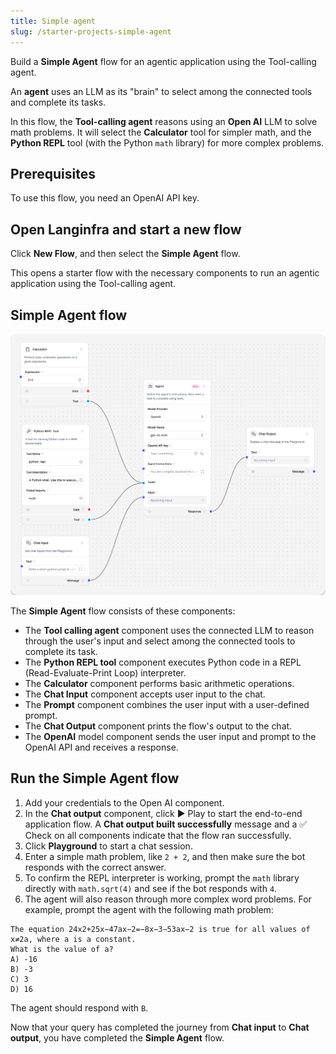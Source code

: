 ```yaml
---
title: Simple agent
slug: /starter-projects-simple-agent
---
```


Build a **Simple Agent** flow for an agentic application using the Tool-calling agent.

An **agent** uses an LLM as its "brain" to select among the connected tools and complete its tasks.

In this flow, the **Tool-calling agent** reasons using an **Open AI** LLM to solve math problems. It will select the **Calculator** tool for simpler math, and the **Python REPL** tool (with the Python `math` library) for more complex problems.

## Prerequisites

To use this flow, you need an OpenAI API key.

## Open Langinfra and start a new flow

Click **New Flow**, and then select the **Simple Agent** flow.

This opens a starter flow with the necessary components to run an agentic application using the Tool-calling agent.

## Simple Agent flow

![](/img/starter-flow-simple-agent.png)

The **Simple Agent** flow consists of these components:

* The **Tool calling agent** component uses the connected LLM to reason through the user's input and select among the connected tools to complete its task.
* The **Python REPL tool** component executes Python code in a REPL (Read-Evaluate-Print Loop) interpreter.
* The **Calculator** component performs basic arithmetic operations.
* The **Chat Input** component accepts user input to the chat.
* The **Prompt** component combines the user input with a user-defined prompt.
* The **Chat Output** component prints the flow's output to the chat.
* The **OpenAI** model component sends the user input and prompt to the OpenAI API and receives a response.

## Run the Simple Agent flow

1. Add your credentials to the Open AI component.
2. In the **Chat output** component, click ▶️ Play to start the end-to-end application flow.
   A **Chat output built successfully** message and a ✅ Check on all components indicate that the flow ran successfully.
3. Click **Playground** to start a chat session.
4. Enter a simple math problem, like `2 + 2`, and then make sure the bot responds with the correct answer.
5. To confirm the REPL interpreter is working, prompt the `math` library directly with `math.sqrt(4)` and see if the bot responds with `4`.
6. The agent will also reason through more complex word problems. For example, prompt the agent with the following math problem:

```plain
The equation 24x2+25x−47ax−2=−8x−3−53ax−2 is true for all values of x≠2a, where a is a constant.
What is the value of a?
A) -16
B) -3
C) 3
D) 16
```

The agent should respond with `B`.

Now that your query has completed the journey from **Chat input** to **Chat output**, you have completed the **Simple Agent** flow.
